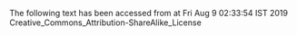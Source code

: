 The following text has been accessed from at Fri Aug 9 02:33:54 IST 2019
Creative_Commons_Attribution-ShareAlike_License
